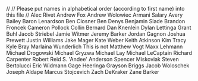 //
// Please put names in alphabetical order (according to first name) into this file
//
Alec Rivet
Andrew Fox
Andrew Wolowiec
Armani Salary
Avery Bailey
Baron Lenardson
Ben Closner
Ben Denys
Benjamin Slade
Brandon Froncek
Cameron Pollock
Collin Bernard
Dan Knenlein
Dylan Lettinga
Grant Buhl
Jacob Striebel
Jamie Witmer
Jeremy Barker
Jordan Gagnon
Joshua Prewett
Justin Williams
Jake Mager
Kate Weber
Keith Atkinson
Kim Tracy
Kyle Bray
Marlaina Wunderlich
This is not Matthew Vogt
Maxx Lehmann
Michael Drogowski
Michael Gryzwa
Michael Lay
Michael LeCaptain
Richard Carpenter 
Robert Reid
S. 'Andee' Anderson
Spencer Miskoviak
Steven Bertolucci
Eric Widmann
Gage Heeringa
Grayson Briggs
Jacob Woloschek
Joseph Aldape
Marcus Stojcevich
Zach DeKraker
Zane Barker

